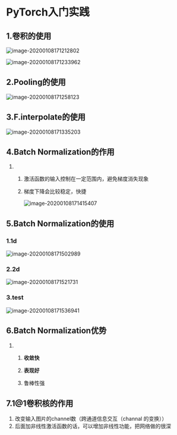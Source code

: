 # PyTorch入门实践

## 1.卷积的使用

![image-20200108171212802](https://tva1.sinaimg.cn/large/006tNbRwly1gap9r0cntvj31d20tsgq9.jpg)

![image-20200108171233962](https://tva1.sinaimg.cn/large/006tNbRwly1gap9ram0iuj311f0u0tbk.jpg)

## 2.Pooling的使用

![image-20200108171258123](https://tva1.sinaimg.cn/large/006tNbRwly1gap9rvgha2j310m0lwq5c.jpg)

## 3.F.interpolate的使用

![image-20200108171335203](https://tva1.sinaimg.cn/large/006tNbRwly1gap9s9bwbxj31f80n6atl.jpg)

## 4.Batch Normalization的作用

1. 1. 激活函数的输入控制在一定范围内，避免梯度消失现象

   2. 梯度下降会比较稳定，快捷

      ![image-20200108171415407](https://tva1.sinaimg.cn/large/006tNbRwly1gap9sy61vfj31rx0u04qp.jpg)

## 5.Batch Normalization的使用

### 1.1d

![image-20200108171502989](https://tva1.sinaimg.cn/large/006tNbRwly1gap9trw19ij31fu0mm4mf.jpg)

### 2.2d

![image-20200108171521731](https://tva1.sinaimg.cn/large/006tNbRwly1gap9u48idvj31j70u01kx.jpg)

### 3.test

![image-20200108171536941](https://tva1.sinaimg.cn/large/006tNbRwly1gap9ue0qkzj31lz0u0kco.jpg)

## 6.Batch Normalization优势

1. 1. **收敛快**

   2. **表现好**

   3. 鲁棒性强

      
      
      

## 7.1@1卷积核的作用

1. 改变输入图片的channel数（跨通道信息交互（channal  的变换））
2. 后面加非线性激活函数的话，可以增加非线性功能，把网络做的很深